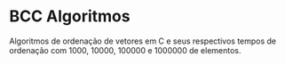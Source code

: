 # BCC Algoritmos

Algoritmos de ordenação de vetores em C e seus respectivos tempos de ordenação com 1000, 10000, 100000 e 1000000 de elementos.
